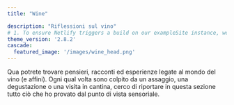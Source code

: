 ```yaml
---
title: "Wine"

description: "Riflessioni sul vino"
# 1. To ensure Netlify triggers a build on our exampleSite instance, we need to change a file in the exampleSite directory.
theme_version: '2.8.2'
cascade:
  featured_image: '/images/wine_head.png'
---
```

Qua potrete trovare pensieri, racconti ed esperienze legate al mondo del vino (e affini). Ogni qual volta sono colpito da un assaggio, una degustazione o una visita in cantina, cerco di riportare in questa sezione tutto ciò che ho provato dal punto di vista sensoriale.
